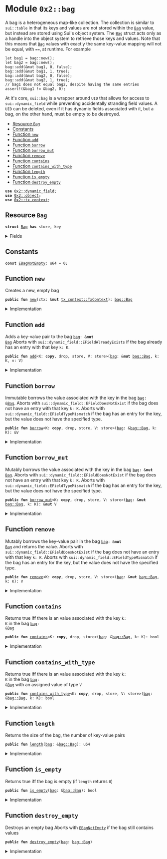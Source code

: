 
<a name="0x2_bag"></a>

# Module `0x2::bag`

A bag is a heterogeneous map-like collection. The collection is similar to <code>sui::table</code> in that
its keys and values are not stored within the <code><a href="bag.md#0x2_bag_Bag">Bag</a></code> value, but instead are stored using Sui's
object system. The <code><a href="bag.md#0x2_bag_Bag">Bag</a></code> struct acts only as a handle into the object system to retrieve those
keys and values.
Note that this means that <code><a href="bag.md#0x2_bag_Bag">Bag</a></code> values with exactly the same key-value mapping will not be
equal, with <code>==</code>, at runtime. For example
```
let bag1 = bag::new();
let bag2 = bag::new();
bag::add(&mut bag1, 0, false);
bag::add(&mut bag1, 1, true);
bag::add(&mut bag2, 0, false);
bag::add(&mut bag2, 1, true);
// bag1 does not equal bag2, despite having the same entries
assert!(&bag1 != &bag2, 0);
```
At it's core, <code>sui::bag</code> is a wrapper around <code>UID</code> that allows for access to
<code>sui::dynamic_field</code> while preventing accidentally stranding field values. A <code>UID</code> can be
deleted, even if it has dynamic fields associated with it, but a bag, on the other hand, must be
empty to be destroyed.


-  [Resource `Bag`](#0x2_bag_Bag)
-  [Constants](#@Constants_0)
-  [Function `new`](#0x2_bag_new)
-  [Function `add`](#0x2_bag_add)
-  [Function `borrow`](#0x2_bag_borrow)
-  [Function `borrow_mut`](#0x2_bag_borrow_mut)
-  [Function `remove`](#0x2_bag_remove)
-  [Function `contains`](#0x2_bag_contains)
-  [Function `contains_with_type`](#0x2_bag_contains_with_type)
-  [Function `length`](#0x2_bag_length)
-  [Function `is_empty`](#0x2_bag_is_empty)
-  [Function `destroy_empty`](#0x2_bag_destroy_empty)


<pre><code><b>use</b> <a href="dynamic_field.md#0x2_dynamic_field">0x2::dynamic_field</a>;
<b>use</b> <a href="object.md#0x2_object">0x2::object</a>;
<b>use</b> <a href="tx_context.md#0x2_tx_context">0x2::tx_context</a>;
</code></pre>



<a name="0x2_bag_Bag"></a>

## Resource `Bag`



<pre><code><b>struct</b> <a href="bag.md#0x2_bag_Bag">Bag</a> <b>has</b> store, key
</code></pre>



<details>
<summary>Fields</summary>


<dl>
<dt>
<code>id: <a href="object.md#0x2_object_UID">object::UID</a></code>
</dt>
<dd>
 the ID of this bag
</dd>
<dt>
<code>size: u64</code>
</dt>
<dd>
 the number of key-value pairs in the bag
</dd>
</dl>


</details>

<a name="@Constants_0"></a>

## Constants


<a name="0x2_bag_EBagNotEmpty"></a>



<pre><code><b>const</b> <a href="bag.md#0x2_bag_EBagNotEmpty">EBagNotEmpty</a>: u64 = 0;
</code></pre>



<a name="0x2_bag_new"></a>

## Function `new`

Creates a new, empty bag


<pre><code><b>public</b> <b>fun</b> <a href="bag.md#0x2_bag_new">new</a>(ctx: &<b>mut</b> <a href="tx_context.md#0x2_tx_context_TxContext">tx_context::TxContext</a>): <a href="bag.md#0x2_bag_Bag">bag::Bag</a>
</code></pre>



<details>
<summary>Implementation</summary>


<pre><code><b>public</b> <b>fun</b> <a href="bag.md#0x2_bag_new">new</a>(ctx: &<b>mut</b> TxContext): <a href="bag.md#0x2_bag_Bag">Bag</a> {
    <a href="bag.md#0x2_bag_Bag">Bag</a> {
        id: <a href="object.md#0x2_object_new">object::new</a>(ctx),
        size: 0,
    }
}
</code></pre>



</details>

<a name="0x2_bag_add"></a>

## Function `add`

Adds a key-value pair to the bag <code><a href="bag.md#0x2_bag">bag</a>: &<b>mut</b> <a href="bag.md#0x2_bag_Bag">Bag</a></code>
Aborts with <code>sui::dynamic_field::EFieldAlreadyExists</code> if the bag already has an entry with
that key <code>k: K</code>.


<pre><code><b>public</b> <b>fun</b> <a href="bag.md#0x2_bag_add">add</a>&lt;K: <b>copy</b>, drop, store, V: store&gt;(<a href="bag.md#0x2_bag">bag</a>: &<b>mut</b> <a href="bag.md#0x2_bag_Bag">bag::Bag</a>, k: K, v: V)
</code></pre>



<details>
<summary>Implementation</summary>


<pre><code><b>public</b> <b>fun</b> <a href="bag.md#0x2_bag_add">add</a>&lt;K: <b>copy</b> + drop + store, V: store&gt;(<a href="bag.md#0x2_bag">bag</a>: &<b>mut</b> <a href="bag.md#0x2_bag_Bag">Bag</a>, k: K, v: V) {
    field::add(&<b>mut</b> <a href="bag.md#0x2_bag">bag</a>.id, k, v);
    <a href="bag.md#0x2_bag">bag</a>.size = <a href="bag.md#0x2_bag">bag</a>.size + 1;
}
</code></pre>



</details>

<a name="0x2_bag_borrow"></a>

## Function `borrow`

Immutable borrows the value associated with the key in the bag <code><a href="bag.md#0x2_bag">bag</a>: &<a href="bag.md#0x2_bag_Bag">Bag</a></code>.
Aborts with <code>sui::dynamic_field::EFieldDoesNotExist</code> if the bag does not have an entry with
that key <code>k: K</code>.
Aborts with <code>sui::dynamic_field::EFieldTypeMismatch</code> if the bag has an entry for the key, but
the value does not have the specified type.


<pre><code><b>public</b> <b>fun</b> <a href="borrow.md#0x2_borrow">borrow</a>&lt;K: <b>copy</b>, drop, store, V: store&gt;(<a href="bag.md#0x2_bag">bag</a>: &<a href="bag.md#0x2_bag_Bag">bag::Bag</a>, k: K): &V
</code></pre>



<details>
<summary>Implementation</summary>


<pre><code><b>public</b> <b>fun</b> <a href="borrow.md#0x2_borrow">borrow</a>&lt;K: <b>copy</b> + drop + store, V: store&gt;(<a href="bag.md#0x2_bag">bag</a>: &<a href="bag.md#0x2_bag_Bag">Bag</a>, k: K): &V {
    field::borrow(&<a href="bag.md#0x2_bag">bag</a>.id, k)
}
</code></pre>



</details>

<a name="0x2_bag_borrow_mut"></a>

## Function `borrow_mut`

Mutably borrows the value associated with the key in the bag <code><a href="bag.md#0x2_bag">bag</a>: &<b>mut</b> <a href="bag.md#0x2_bag_Bag">Bag</a></code>.
Aborts with <code>sui::dynamic_field::EFieldDoesNotExist</code> if the bag does not have an entry with
that key <code>k: K</code>.
Aborts with <code>sui::dynamic_field::EFieldTypeMismatch</code> if the bag has an entry for the key, but
the value does not have the specified type.


<pre><code><b>public</b> <b>fun</b> <a href="bag.md#0x2_bag_borrow_mut">borrow_mut</a>&lt;K: <b>copy</b>, drop, store, V: store&gt;(<a href="bag.md#0x2_bag">bag</a>: &<b>mut</b> <a href="bag.md#0x2_bag_Bag">bag::Bag</a>, k: K): &<b>mut</b> V
</code></pre>



<details>
<summary>Implementation</summary>


<pre><code><b>public</b> <b>fun</b> <a href="bag.md#0x2_bag_borrow_mut">borrow_mut</a>&lt;K: <b>copy</b> + drop + store, V: store&gt;(<a href="bag.md#0x2_bag">bag</a>: &<b>mut</b> <a href="bag.md#0x2_bag_Bag">Bag</a>, k: K): &<b>mut</b> V {
    field::borrow_mut(&<b>mut</b> <a href="bag.md#0x2_bag">bag</a>.id, k)
}
</code></pre>



</details>

<a name="0x2_bag_remove"></a>

## Function `remove`

Mutably borrows the key-value pair in the bag <code><a href="bag.md#0x2_bag">bag</a>: &<b>mut</b> <a href="bag.md#0x2_bag_Bag">Bag</a></code> and returns the value.
Aborts with <code>sui::dynamic_field::EFieldDoesNotExist</code> if the bag does not have an entry with
that key <code>k: K</code>.
Aborts with <code>sui::dynamic_field::EFieldTypeMismatch</code> if the bag has an entry for the key, but
the value does not have the specified type.


<pre><code><b>public</b> <b>fun</b> <a href="bag.md#0x2_bag_remove">remove</a>&lt;K: <b>copy</b>, drop, store, V: store&gt;(<a href="bag.md#0x2_bag">bag</a>: &<b>mut</b> <a href="bag.md#0x2_bag_Bag">bag::Bag</a>, k: K): V
</code></pre>



<details>
<summary>Implementation</summary>


<pre><code><b>public</b> <b>fun</b> <a href="bag.md#0x2_bag_remove">remove</a>&lt;K: <b>copy</b> + drop + store, V: store&gt;(<a href="bag.md#0x2_bag">bag</a>: &<b>mut</b> <a href="bag.md#0x2_bag_Bag">Bag</a>, k: K): V {
    <b>let</b> v = field::remove(&<b>mut</b> <a href="bag.md#0x2_bag">bag</a>.id, k);
    <a href="bag.md#0x2_bag">bag</a>.size = <a href="bag.md#0x2_bag">bag</a>.size - 1;
    v
}
</code></pre>



</details>

<a name="0x2_bag_contains"></a>

## Function `contains`

Returns true iff there is an value associated with the key <code>k: K</code> in the bag <code><a href="bag.md#0x2_bag">bag</a>: &<a href="bag.md#0x2_bag_Bag">Bag</a></code>


<pre><code><b>public</b> <b>fun</b> <a href="bag.md#0x2_bag_contains">contains</a>&lt;K: <b>copy</b>, drop, store&gt;(<a href="bag.md#0x2_bag">bag</a>: &<a href="bag.md#0x2_bag_Bag">bag::Bag</a>, k: K): bool
</code></pre>



<details>
<summary>Implementation</summary>


<pre><code><b>public</b> <b>fun</b> <a href="bag.md#0x2_bag_contains">contains</a>&lt;K: <b>copy</b> + drop + store&gt;(<a href="bag.md#0x2_bag">bag</a>: &<a href="bag.md#0x2_bag_Bag">Bag</a>, k: K): bool {
    field::exists_&lt;K&gt;(&<a href="bag.md#0x2_bag">bag</a>.id, k)
}
</code></pre>



</details>

<a name="0x2_bag_contains_with_type"></a>

## Function `contains_with_type`

Returns true iff there is an value associated with the key <code>k: K</code> in the bag <code><a href="bag.md#0x2_bag">bag</a>: &<a href="bag.md#0x2_bag_Bag">Bag</a></code>
with an assigned value of type <code>V</code>


<pre><code><b>public</b> <b>fun</b> <a href="bag.md#0x2_bag_contains_with_type">contains_with_type</a>&lt;K: <b>copy</b>, drop, store, V: store&gt;(<a href="bag.md#0x2_bag">bag</a>: &<a href="bag.md#0x2_bag_Bag">bag::Bag</a>, k: K): bool
</code></pre>



<details>
<summary>Implementation</summary>


<pre><code><b>public</b> <b>fun</b> <a href="bag.md#0x2_bag_contains_with_type">contains_with_type</a>&lt;K: <b>copy</b> + drop + store, V: store&gt;(<a href="bag.md#0x2_bag">bag</a>: &<a href="bag.md#0x2_bag_Bag">Bag</a>, k: K): bool {
    field::exists_with_type&lt;K, V&gt;(&<a href="bag.md#0x2_bag">bag</a>.id, k)
}
</code></pre>



</details>

<a name="0x2_bag_length"></a>

## Function `length`

Returns the size of the bag, the number of key-value pairs


<pre><code><b>public</b> <b>fun</b> <a href="bag.md#0x2_bag_length">length</a>(<a href="bag.md#0x2_bag">bag</a>: &<a href="bag.md#0x2_bag_Bag">bag::Bag</a>): u64
</code></pre>



<details>
<summary>Implementation</summary>


<pre><code><b>public</b> <b>fun</b> <a href="bag.md#0x2_bag_length">length</a>(<a href="bag.md#0x2_bag">bag</a>: &<a href="bag.md#0x2_bag_Bag">Bag</a>): u64 {
    <a href="bag.md#0x2_bag">bag</a>.size
}
</code></pre>



</details>

<a name="0x2_bag_is_empty"></a>

## Function `is_empty`

Returns true iff the bag is empty (if <code>length</code> returns <code>0</code>)


<pre><code><b>public</b> <b>fun</b> <a href="bag.md#0x2_bag_is_empty">is_empty</a>(<a href="bag.md#0x2_bag">bag</a>: &<a href="bag.md#0x2_bag_Bag">bag::Bag</a>): bool
</code></pre>



<details>
<summary>Implementation</summary>


<pre><code><b>public</b> <b>fun</b> <a href="bag.md#0x2_bag_is_empty">is_empty</a>(<a href="bag.md#0x2_bag">bag</a>: &<a href="bag.md#0x2_bag_Bag">Bag</a>): bool {
    <a href="bag.md#0x2_bag">bag</a>.size == 0
}
</code></pre>



</details>

<a name="0x2_bag_destroy_empty"></a>

## Function `destroy_empty`

Destroys an empty bag
Aborts with <code><a href="bag.md#0x2_bag_EBagNotEmpty">EBagNotEmpty</a></code> if the bag still contains values


<pre><code><b>public</b> <b>fun</b> <a href="bag.md#0x2_bag_destroy_empty">destroy_empty</a>(<a href="bag.md#0x2_bag">bag</a>: <a href="bag.md#0x2_bag_Bag">bag::Bag</a>)
</code></pre>



<details>
<summary>Implementation</summary>


<pre><code><b>public</b> <b>fun</b> <a href="bag.md#0x2_bag_destroy_empty">destroy_empty</a>(<a href="bag.md#0x2_bag">bag</a>: <a href="bag.md#0x2_bag_Bag">Bag</a>) {
    <b>let</b> <a href="bag.md#0x2_bag_Bag">Bag</a> { id, size } = <a href="bag.md#0x2_bag">bag</a>;
    <b>assert</b>!(size == 0, <a href="bag.md#0x2_bag_EBagNotEmpty">EBagNotEmpty</a>);
    <a href="object.md#0x2_object_delete">object::delete</a>(id)
}
</code></pre>



</details>

